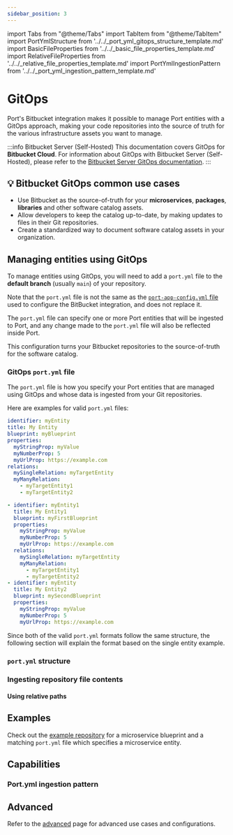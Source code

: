 ```yaml
---
sidebar_position: 3
---
```


import Tabs from "@theme/Tabs"
import TabItem from "@theme/TabItem"
import PortYmlStructure from '../../\_port_yml_gitops_structure_template.md'
import BasicFileProperties from '../../\_basic_file_properties_template.md'
import RelativeFileProperties from '../../\_relative_file_properties_template.md'
import PortYmlIngestionPattern from '../../\_port_yml_ingestion_pattern_template.md'

# GitOps

Port's Bitbucket integration makes it possible to manage Port entities with a GitOps approach, making your code repositories into the source of truth for the various infrastructure assets you want to manage.

:::info Bitbucket Server (Self-Hosted)
This documentation covers GitOps for **Bitbucket Cloud**. 
For information about GitOps with Bitbucket Server (Self-Hosted), please refer to the [Bitbucket Server GitOps documentation](/build-your-software-catalog/sync-data-to-catalog/git/bitbucket-server/webhook/gitops.md).
:::


## 💡 Bitbucket GitOps common use cases

- Use Bitbucket as the source-of-truth for your **microservices**, **packages**, **libraries** and other software catalog assets.
- Allow developers to keep the catalog up-to-date, by making updates to files in their Git repositories.
- Create a standardized way to document software catalog assets in your organization.

## Managing entities using GitOps

To manage entities using GitOps, you will need to add a `port.yml` file to the **default branch** (usually `main`) of your repository.

Note that the `port.yml` file is not the same as the [`port-app-config.yml` file](/build-your-software-catalog/sync-data-to-catalog/git/bitbucket/#port-app-configyml-file) used to configure the BitBucket integration, and does not replace it.

The `port.yml` file can specify one or more Port entities that will be ingested to Port, and any change made to the `port.yml` file will also be reflected inside Port.

This configuration turns your Bitbucket repositories to the source-of-truth for the software catalog.


### GitOps `port.yml` file

The `port.yml` file is how you specify your Port entities that are managed using GitOps and whose data is ingested from your Git repositories.

Here are examples for valid `port.yml` files:

<Tabs groupId="format">

<TabItem value="single" label="Single entity">

```yaml showLineNumbers
identifier: myEntity
title: My Entity
blueprint: myBlueprint
properties:
  myStringProp: myValue
  myNumberProp: 5
  myUrlProp: https://example.com
relations:
  mySingleRelation: myTargetEntity
  myManyRelation:
    - myTargetEntity1
    - myTargetEntity2
```

</TabItem>

<TabItem value="multiple" label="Multiple entities">

```yaml showLineNumbers
- identifier: myEntity1
  title: My Entity1
  blueprint: myFirstBlueprint
  properties:
    myStringProp: myValue
    myNumberProp: 5
    myUrlProp: https://example.com
  relations:
    mySingleRelation: myTargetEntity
    myManyRelation:
      - myTargetEntity1
      - myTargetEntity2
- identifier: myEntity
  title: My Entity2
  blueprint: mySecondBlueprint
  properties:
    myStringProp: myValue
    myNumberProp: 5
    myUrlProp: https://example.com
```

</TabItem>

</Tabs>

Since both of the valid `port.yml` formats follow the same structure, the following section will explain the format based on the single entity example.

### `port.yml` structure

<PortYmlStructure/>

### Ingesting repository file contents

<BasicFileProperties/>

#### Using relative paths

<RelativeFileProperties/>

## Examples

Check out the [example repository](https://github.com/port-labs/github-app-setup-example) for a microservice blueprint and a matching `port.yml` file which specifies a microservice entity.

## Capabilities

### Port.yml ingestion pattern

<PortYmlIngestionPattern provider="Bitbucket" />

## Advanced

Refer to the [advanced](../advanced.md) page for advanced use cases and configurations.
